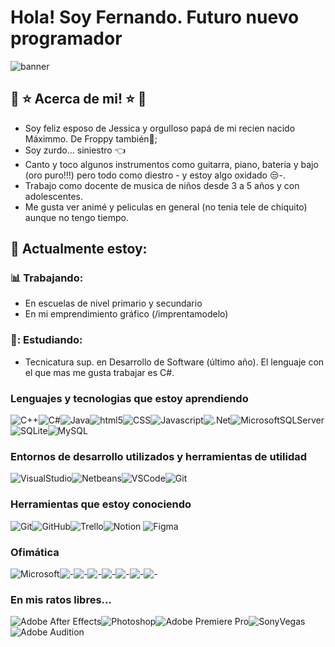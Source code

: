 # Hola! Soy Fernando. Futuro nuevo programador 
![banner](https://github.com/fedile87/fedile87/assets/121730468/b26d936e-98bc-4acb-ae20-a37a24a8b0fc)

## 🎵 :star: Acerca de mi! :star: 🎵
- Soy feliz esposo de Jessica y orgulloso papá de mi recien nacido Máximmo. De Froppy también🐶;
- Soy zurdo... siniestro  :point_left: 
- Canto y toco algunos instrumentos como guitarra, piano, bateria y bajo (oro puro!!!) pero todo como diestro - y estoy  algo oxidado 😒-.
- Trabajo como docente de musica de niños desde 3 a 5 años y con adolescentes.
- Me gusta ver animé y peliculas en general (no tenia tele de chiquito) aunque no tengo tiempo.

##  :calendar: Actualmente estoy:
### :bar_chart: Trabajando:
- En escuelas de nivel primario y secundario
- En mi emprendimiento gráfico (/imprentamodelo)
### 📑: Estudiando:
- Tecnicatura sup. en Desarrollo de Software (último año). El lenguaje con el que mas me gusta trabajar es C#.
  
  
### Lenguajes y tecnologias que estoy aprendiendo
![C++](https://img.shields.io/badge/c++-%2300599C.svg?style=for-the-badge&logo=c%2B%2B&logoColor=white)![C#](https://img.shields.io/badge/c%23-%23239120.svg?style=for-the-badge&logo=csharp&logoColor=white)![Java](https://img.shields.io/badge/java-%23ED8B00.svg?style=for-the-badge&logo=openjdk&logoColor=white)![html5](https://img.shields.io/badge/HTML5-E34F26.svg?style=for-the-badge&logo=HTML5&logoColor=white)![CSS](https://img.shields.io/badge/CSS3-1572B6.svg?style=for-the-badge&logo=CSS3&logoColor=white)![Javascript](https://img.shields.io/badge/JavaScript-F7DF1E.svg?style=for-the-badge&logo=JavaScript&logoColor=black)![.Net](https://img.shields.io/badge/.NET-5C2D91?style=for-the-badge&logo=.net&logoColor=white)![MicrosoftSQLServer](https://img.shields.io/badge/Microsoft%20SQL%20Server-CC2927?style=for-the-badge&logo=microsoft%20sql%20server&logoColor=white)![SQLite](https://img.shields.io/badge/sqlite-%2307405e.svg?style=for-the-badge&logo=sqlite&logoColor=white)![MySQL](https://img.shields.io/badge/mysql-%2300f.svg?style=for-the-badge&logo=mysql&logoColor=white)
### Entornos de desarrollo utilizados y herramientas de utilidad
![VisualStudio](https://img.shields.io/badge/Visual%20Studio-5C2D91.svg?style=for-the-badge&logo=Visual-Studio&logoColor=white)![Netbeans](https://img.shields.io/badge/Apache%20NetBeans%20IDE-1B6AC6.svg?style=for-the-badge&logo=Apache-NetBeans-IDE&logoColor=white)![VSCode](https://img.shields.io/badge/Visual%20Studio%20Code-007ACC.svg?style=for-the-badge&logo=Visual-Studio-Code&logoColor=white)![Git](https://img.shields.io/badge/git-%23F05033.svg?style=for-the-badge&logo=git&logoColor=white)
### Herramientas que estoy conociendo
![Git](https://img.shields.io/badge/git-%23F05033.svg?style=for-the-badge&logo=git&logoColor=white)![GitHub](https://img.shields.io/badge/github-%23121011.svg?style=for-the-badge&logo=github&logoColor=white)![Trello](https://img.shields.io/badge/Trello-%23026AA7.svg?style=for-the-badge&logo=Trello&logoColor=white)![Notion](https://img.shields.io/badge/Notion-%23000000.svg?style=for-the-badge&logo=notion&logoColor=white) ![Figma](https://img.shields.io/badge/figma-%23F24E1E.svg?style=for-the-badge&logo=figma&logoColor=white)
### Ofimática
![Microsoft](https://img.shields.io/badge/Microsoft-0078D4?style=for-the-badge&logo=microsoft&logoColor=white)![-](https://img.shields.io/badge/Google%20Slides-FBBC04.svg?style=for-the-badge&logo=Google-Slides&logoColor=black)![-](https://img.shields.io/badge/Google%20Sheets-34A853.svg?style=for-the-badge&logo=Google-Sheets&logoColor=white)![-](https://img.shields.io/badge/Google%20Scholar-4285F4.svg?style=for-the-badge&logo=Google-Scholar&logoColor=white)![-](https://img.shields.io/badge/Google%20Forms-7248B9.svg?style=for-the-badge&logo=Google-Forms&logoColor=white)![-](https://img.shields.io/badge/Google%20Drive-4285F4.svg?style=for-the-badge&logo=Google-Drive&logoColor=white)![-](https://img.shields.io/badge/Google%20Docs-4285F4.svg?style=for-the-badge&logo=Google-Docs&logoColor=white)![-](https://img.shields.io/badge/Google%20Classroom-0F9D58.svg?style=for-the-badge&logo=Google-Classroom&logoColor=white)

### En mis ratos libres...
![Adobe After Effects](https://img.shields.io/badge/Adobe%20After%20Effects-9999FF.svg?style=for-the-badge&logo=Adobe%20After%20Effects&logoColor=white)![Photoshop](https://img.shields.io/badge/Adobe%20Photoshop-31A8FF.svg?style=for-the-badge&logo=Adobe-Photoshop&logoColor=white)![Adobe Premiere Pro](https://img.shields.io/badge/Adobe%20Premiere%20Pro-9999FF.svg?style=for-the-badge&logo=Adobe%20Premiere%20Pro&logoColor=white)![SonyVegas](https://img.shields.io/badge/VEGAS-1A1A1A.svg?style=for-the-badge&logo=VEGAS&logoColor=white)![Adobe Audition](https://img.shields.io/badge/Adobe%20Audition-9999FF.svg?style=for-the-badge&logo=Adobe%20Audition&logoColor=white)



	
 




<!--
**fedile87/fedile87** is a ✨ _special_ ✨ repository because its `README.md` (this file) appears on your GitHub profile.
Here are some ideas to get you started:



